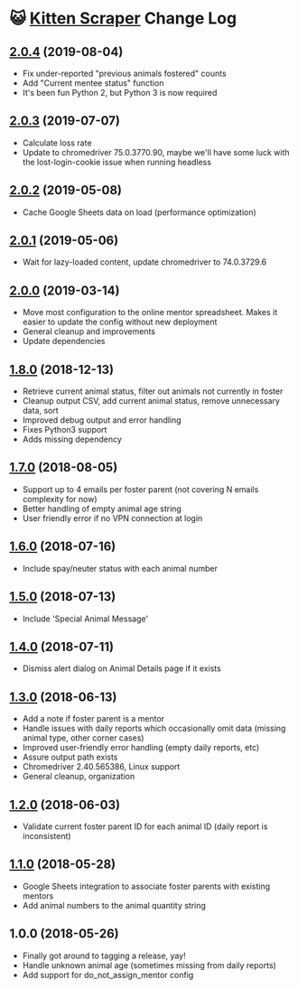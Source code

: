 # 😺 [Kitten Scraper](https://github.com/skylarstein/kitten-scraper) Change Log

## [2.0.4](https://github.com/skylarstein/kitten-scraper/compare/v2.0.3...v2.0.4) (2019-08-04)

* Fix under-reported "previous animals fostered" counts
* Add "Current mentee status" function
* It's been fun Python 2, but Python 3 is now required

## [2.0.3](https://github.com/skylarstein/kitten-scraper/compare/v2.0.2...v2.0.3) (2019-07-07)

* Calculate loss rate
* Update to chromedriver 75.0.3770.90, maybe we'll have some luck with the lost-login-cookie issue when running headless

## [2.0.2](https://github.com/skylarstein/kitten-scraper/compare/v2.0.1...v2.0.2) (2019-05-08)

* Cache Google Sheets data on load (performance optimization)

## [2.0.1](https://github.com/skylarstein/kitten-scraper/compare/v2.0.0...v2.0.1) (2019-05-06)

* Wait for lazy-loaded content, update chromedriver to 74.0.3729.6

## [2.0.0](https://github.com/skylarstein/kitten-scraper/compare/v1.8.0...v2.0.0) (2019-03-14)

* Move most configuration to the online mentor spreadsheet. Makes it easier to update the config without new deployment
* General cleanup and improvements
* Update dependencies

## [1.8.0](https://github.com/skylarstein/kitten-scraper/compare/v1.7.0...v1.8.0) (2018-12-13)

* Retrieve current animal status, filter out animals not currently in foster
* Cleanup output CSV, add current animal status, remove unnecessary data, sort
* Improved debug output and error handling
* Fixes Python3 support
* Adds missing dependency

## [1.7.0](https://github.com/skylarstein/kitten-scraper/compare/v1.6.0...v1.7.0) (2018-08-05)

* Support up to 4 emails per foster parent (not covering N emails complexity for now)
* Better handling of empty animal age string
* User friendly error if no VPN connection at login

## [1.6.0](https://github.com/skylarstein/kitten-scraper/compare/v1.5.0...v1.6.0) (2018-07-16)

* Include spay/neuter status with each animal number

## [1.5.0](https://github.com/skylarstein/kitten-scraper/compare/v1.4.0...v1.5.0) (2018-07-13)

* Include 'Special Animal Message'

## [1.4.0](https://github.com/skylarstein/kitten-scraper/compare/v1.3.0...v1.4.0) (2018-07-11)

* Dismiss alert dialog on Animal Details page if it exists

## [1.3.0](https://github.com/skylarstein/kitten-scraper/compare/v1.2.0...v1.3.0) (2018-06-13)

* Add a note if foster parent is a mentor
* Handle issues with daily reports which occasionally omit data (missing animal type, other corner cases)
* Improved user-friendly error handling (empty daily reports, etc)
* Assure output path exists
* Chromedriver 2.40.565386, Linux support
* General cleanup, organization

## [1.2.0](https://github.com/skylarstein/kitten-scraper/compare/v1.1.0...v1.2.0) (2018-06-03)

* Validate current foster parent ID for each animal ID (daily report is inconsistent)

## [1.1.0](https://github.com/skylarstein/kitten-scraper/compare/v1.0.0...v1.1.0) (2018-05-28)

* Google Sheets integration to associate foster parents with existing mentors
* Add animal numbers to the animal quantity string

## 1.0.0 (2018-05-26)

* Finally got around to tagging a release, yay!
* Handle unknown animal age (sometimes missing from daily reports)
* Add support for do_not_assign_mentor config
